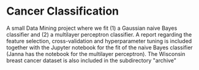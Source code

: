 # Cancer Classification
 A small Data Mining project where we fit (1) a Gaussian naive Bayes classifier and (2) a multilayer perceptron classifier. A report regarding the feature selection, cross-validation and hyperparameter tuning is included together with the  Jupyter  notebook for the fit of the naive Bayes classifier (Janna has the notebook for the multilayer perceptron). The Wisconsin breast cancer dataset is also included in the subdirectory "archive"
